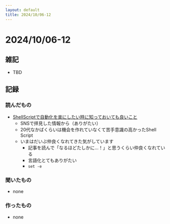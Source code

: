 ```yaml
---
layout: default
title: 2024/10/06-12
---
```


# 2024/10/06-12

## 雑記

* TBD

## 記録

### 読んだもの

* [ShellScriptで自動化を楽にしたい時に知っておいても良いこと](https://sreake.com/blog/shellscript-good-practices/)
  * SNSで拝見した情報から（ありがたい）
  * 20代なかばくらいは機会を作れていなくて苦手意識の高かったShell Script
  * いまはだいぶ仲良くなれてきた気がしています
    * 記事を読んで「なるほどたしかに…！」と思うくらい仲良くなれている
    * 言語化とてもありがたい
    * `set -e`

### 聞いたもの

* none

### 作ったもの

* none

